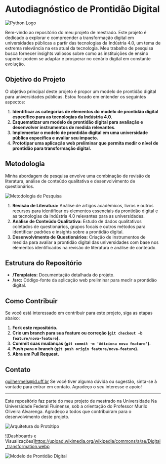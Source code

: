 # Autodiagnóstico de Prontidão Digital

![Python Logo](https://www.python.org/static/community_logos/python-logo-master-v3-TM.png)

Bem-vindo ao repositório do meu projeto de mestrado. Este projeto é dedicado a explorar e compreender a transformação digital em universidades públicas a partir das tecnologias da Indústria 4.0, um tema de extrema relevância na era atual da tecnologia. Meu trabalho de pesquisa busca fornecer insights valiosos sobre como as instituições de ensino superior podem se adaptar e prosperar no cenário digital em constante evolução.

## Objetivo do Projeto

O objetivo principal deste projeto é propor um modelo de prontidão digital para universidades públicas. Estou focado em entender os seguintes aspectos:

1. **Identificar as categorias de elementos do modelo de prontidão digital específico para as tecnologias da Indústria 4.0.**
2. **Esquematizar um modelo de prontidão digital para avaliação e desenvolver instrumentos de medida relevantes.**
3. **Implementar o modelo de prontidão digital em uma universidade pública específica e avaliar seu impacto.**
4. **Prototipar uma aplicação web preliminar que permita medir o nível de prontidão para transformação digital.**

## Metodologia

Minha abordagem de pesquisa envolve uma combinação de revisão de literatura, análise de conteúdo qualitativa e desenvolvimento de questionários. 

![Metodologia de Pesquisa](https://prontidaodigital.pythonanywhere.com/)

1. **Revisão de Literatura:** Análise de artigos acadêmicos, livros e outros recursos para identificar os elementos essenciais da prontidão digital e as tecnologias da Indústria 4.0 relevantes para as universidades.
2. **Análise de Conteúdo Qualitativa:** Estudo de dados qualitativos coletados de questionários, grupos focais e outros métodos para identificar padrões e insights sobre a prontidão digital.
3. **Desenvolvimento de Questionários:** Criação de instrumentos de medida para avaliar a prontidão digital das universidades com base nos elementos identificados na revisão de literatura e análise de conteúdo.

## Estrutura do Repositório

- **/Templates:** Documentação detalhada do projeto.
- **/src:** Código-fonte da aplicação web preliminar para medir a prontidão digital.

## Como Contribuir

Se você está interessado em contribuir para este projeto, siga as etapas abaixo:

1. **Fork este repositório.**
2. **Crie um branch para sua feature ou correção (`git checkout -b feature/nova-feature`).**
3. **Commit suas mudanças (`git commit -m 'Adiciona nova feature'`).**
4. **Push para o branch (`git push origin feature/nova-feature`).**
5. **Abra um Pull Request.**


## Contato
guilhermels@id.uff.br
Se você tiver alguma dúvida ou sugestão, sinta-se à vontade para entrar em contato. Agradeço o seu interesse e apoio!

---

Este repositório faz parte do meu projeto de mestrado na Universidade Na Universidade Federal Fluinense, sob a orientação do Professor Murilo Oliveira Alvarenga. Agradeço a todos que contribuíram para o desenvolvimento deste projeto.



![Arquitetura do Protótipo](https://www.publicdomainpictures.net/pictures/330000/velka/technology-2020-15851520000wf.jpg)

![Dashboards e Visualizações]https://upload.wikimedia.org/wikipedia/commons/a/ae/Digital_transformation.webp

![Modelo de Prontidão Digital](https://www.publicdomainpictures.net/pictures/560000/velka/digitale-transformation-1703238796NiE.jpg)




